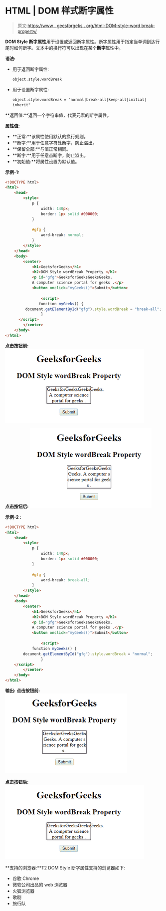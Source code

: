 # HTML | DOM 样式断字属性

> 原文:[https://www . geesforgeks . org/html-DOM-style-word break-property/](https://www.geeksforgeeks.org/html-dom-style-wordbreak-property/)

**DOM Style **断字**属性**用于设置或返回断字属性。断字属性用于指定当单词到达行尾时如何断字。文本中的换行符可以出现在某个**断字**属性中。

**语法:**

*   用于返回断字属性:

    ```html
    object.style.wordBreak 
    ```

*   用于设置断字属性:

    ```html
    object.style.wordBreak = "normal|break-all|keep-all|initial|
    inherit" 
    ```

**返回值:**返回一个字符串值，代表元素的断字属性。

**属性值:**

*   **正常:**该属性使用默认的换行规则。
*   **断字:**用于任意字符处断字，防止溢出。
*   **保留全部:**与值正常相同。
*   **断字:**用于任意点断字，防止溢出。
*   **初始值:**将属性设置为默认值。

**示例-1:**

```html
<!DOCTYPE html> 
<html> 
    <head> 
        <style> 
            p { 
                width: 140px; 
                border: 1px solid #000000; 
            } 

            #gfg { 
                word-break: normal; 
            } 
        </style> 
    </head> 
    <body> 
        <center> 
            <h1>GeeksforGeeks</h1> 
            <h2>DOM Style wordBreak Property </h2> 
            <p id="gfg">GeeksforGeeksGeeksGeeks. 
            A computer science portal for geeks .</p> 
            <button onclick="myGeeks()">Submit</button>

                <script>
               function myGeeks() {
         document.getElementById("gfg").style.wordBreak = "break-all";
                }
      </script>
        </center> 
    </body> 
</html>                     
```

**点击按钮前:**
![](img/e3b30d6b7f466c33ce966cacf8ea4239.png)

**点击按钮后:**
![](img/f7f055a99d3929476322c9d796327e68.png)

**示例-2 :**

```html
<!DOCTYPE html> 
<html> 
    <head> 
        <style> 
            p { 
                width: 140px; 
                border: 1px solid #000000; 
            } 

            #gfg { 
                word-break: break-all; 
            } 
        </style> 
    </head> 
    <body> 
        <center> 
            <h1>GeeksforGeeks</h1> 
            <h2>DOM Style wordBreak Property </h2> 
            <p id="gfg">GeeksforGeeksGeeksGeeks. 
            A computer science portal for geeks .</p> 
            <button onclick="myGeeks()">Submit</button>

                <script>
            function myGeeks() {
        document.getElementById("gfg").style.wordBreak = "normal";
                }
    </script>
        </center> 
    </body> 
</html>                    
```

**输出:**
**点击按钮前:**
![](img/f7f055a99d3929476322c9d796327e68.png)

**点击按钮后:**
![](img/e3b30d6b7f466c33ce966cacf8ea4239.png)

**支持的浏览器:**T2 DOM Style 断字属性支持的浏览器如下:

*   谷歌 Chrome
*   微软公司出品的 web 浏览器
*   火狐浏览器
*   歌剧
*   旅行队